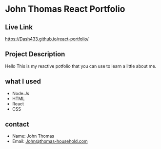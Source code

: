 # John Thomas React Portfolio


## Live Link
https://Dash433.github.io/react-portfolio/

    
## Project Description
Hello This is my reactive potfolio that you can use to learn a little about me.
    
## what I used 
* Node.Js
* HTML
* React
* CSS

  
## contact
* Name: John Thomas
* Email: John@thomas-household.com